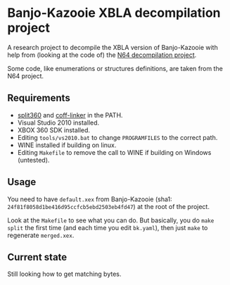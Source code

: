 # Banjo-Kazooie XBLA decompilation project

A research project to decompile the XBLA version of Banjo-Kazooie with help from (looking at the code of) the [N64 decompilation project](https://gitlab.com/banjo.decomp/banjo-kazooie).

Some code, like enumerations or structures definitions, are taken from the N64 project.

## Requirements

* [split360](https://github.com/banjo360/split360) and [coff-linker](https://github.com/banjo360/coff-linker) in the PATH.
* Visual Studio 2010 installed.
* XBOX 360 SDK installed.
* Editing `tools/vs2010.bat` to change `PROGRAMFILES` to the correct path.
* WINE installed if building on linux.
* Editing `Makefile` to remove the call to WINE if building on Windows (untested).

## Usage

You need to have `default.xex` from Banjo-Kazooie (sha1: `24f81f8058d1be416d95ccfcb5ebd2503eb4fd47`) at the root of the project.

Look at the `Makefile` to see what you can do. But basically, you do `make split` the first time (and each time you edit `bk.yaml`), then just `make` to regenerate `merged.xex`.

## Current state

Still looking how to get matching bytes.

